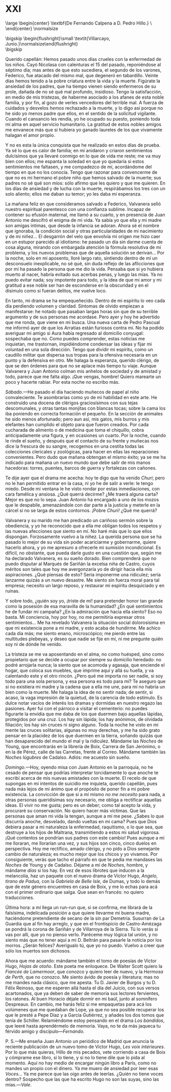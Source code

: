 # XXI

<!--- 
<div> 
  <span style="margin:0 auto;text-indent:0;display:block;text-align:center;font-weight:bold;font-size:larger;">
                De Fernando Calpena a D. Pedro Hillo.                        <br />
  </span>
</div> 
<p> </p>
-->

\large
\begin{center}
\textbf{De Fernando Calpena a D. Pedro Hillo.}                               \\
\end{center}
\normalsize

<!--- 
<div>
  <span style="width:100%;display:block;text-align:right;"> 
                *Villarcayo, Junio.*
  </span>
</div>
<p> </p>
-->

\bigskip
\begin{flushright}\small \textit{Villarcayo, Junio.}\normalsize\end{flushright}   
\bigskip

Querido capellán: Hemos pasado unos días crueles con la enfermedad de los
niños. Cayó Nicolasa con calenturas el 15 del pasado, reponiéndose al séptimo
día; mas antes de que esto sucediera, el segundo de los varones, Federico, fue
atacado del mismo mal, que degeneró en tabardillo. Veinte días hemos tenido
a la pobre criatura entre la vida y la muerte. Figúrate la ansiedad de los
padres, que ha tiempo vienen siendo enfermeros de su prole, dañada de no sé qué
mal profundo, insidioso. Tengo la satisfacción, en medio de mis tristezas, de
haberme asociado a los afanes de esta noble familia, y por fin, al gozo de
verles vencedores del terrible mal. A fuerza de cuidados y desvelos *hemos*
rechazado a la muerte, y lo digo así porque no he sido yo menos padre que
ellos, en el sentido de la solicitud vigilante. Cuando el cansancio les rendía,
yo he ocupado su puesto, poniendo toda mi alma en aquel servicio humanitario.
La gratitud de estos nobles amigos me envanece más que si hubiera yo ganado
laureles de los que vivamente halagan el amor propio.

Y no es esta la única conquista que he realizado en estos días de prueba. Ya sé
lo que es calor de familia; en mí anidaron y criaron sentimientos dulcísimos
que ya llevaré conmigo en lo que de vida me reste; me va muy bien con ellos; me
espanta la soledad en que yo quedaría si estos sentimientos me faltasen, y me
compadezco de mí, acordándome del tiempo en que no los conocía. Tengo que
razonar para convencerme de que no es mi hermano el pobre niño que hemos
salvado de la muerte; sus padres no sé qué son míos: sólo afirmo que les quiero
y que me quieren. En los días de ansiedad y de lucha con la muerte,
respirábamos los tres con un solo aliento; ellos me daban su temor; yo les daba
mi esperanza.

La mañana feliz en que consideramos salvado a Federico, Valvanera selló nuestro
espiritual parentesco con una confianza sublime. Incapaz de contener su efusión
maternal, me llamó a su cuarto, y en presencia de Juan Antonio me descifró el
enigma de mi vida. Ya sabía yo que ella y mi madre son amigas íntimas, que
desde la infancia se adoran. Ahora sé el nombre que ignoraba, la condición
social y otras particularidades de mi nacimiento y de mi niñez… El desgarrón
del velo que envolvía mi origen me hizo caer en un estupor parecido al
idiotismo: he pasado un día sin darme cuenta de cosa alguna, mirando con
embargada atención la fórmula resolutiva de mi problema, y los nuevos problemas
que de aquella solución se derivan… Por la noche, solo en mi aposento, lloré
largo rato, sintiendo dentro de mí un desconsuelo inexplicable, no sé qué, sin
duda reflejo de las aflicciones que por mí ha pasado la persona que me dio la
vida. Pensaba que si yo hubiera muerto al nacer, habría evitado sus acerbas
penas, y luego las mías. Ya no puedo evitar nada; soy impotente para todo, y la
idea de que mi amor y mi gratitud a ese noble ser han de esconderse en la
obscuridad y en el disimulo como si fueran delitos, me vuelve loco.

En tanto, mi drama se ha empequeñecido. Dentro de mi espíritu lo veo cada día
perdiendo volumen y claridad. Síntomas de olvido empiezan a manifestarse: he
notado que pasaban largas horas sin que de su terrible argumento y de sus
personas me acordase. Pero ayer y hoy he advertido que me ronda, que viene en
mi busca. Una nueva carta de Pedro Pascual me informó ayer de que los Arratias
están furiosos contra mí. No ha podido averiguar mi amigo si Aura había
regresado al domicilio conyugal: sospechaba que no. Como puedes comprender,
estas noticias me inquietan, me trastornan, impidiéndome condensar las ideas
y fijar mi voluntad en una sola dirección. Tengo que dividir mi espíritu, como
un caudillo militar que dispersa sus tropas para la ofensiva necesaria en un
punto y la defensiva en otro. Me halaga la esperanza, querido clérigo, de que
se den órdenes para que no se aplace más tiempo tu viaje. Aunque Valvanera
y Juan Antonio colman mis anhelos de sociedad y de amistad y todo, parece que
me falta algo. ¡Que vengas, hombre! Quiero marearte un poco y hacerte rabiar.
Por esta noche no escribo más.

*Sábado*.—He pasado el día haciendo muñecos de papel al niño convaleciente. Te
asombrarías como yo de mi habilidad en este arte. He construido una docena de
clérigos graciosísimos con sus tejas descomunales, y otras tantas monjitas con
blancas tocas; sobre la cama los iba poniendo en correcta formación el pequeño.
En la sección de animales he sido menos afortunado; pero aun así, mis gatos,
mis burros y mis elefantes han cumplido el objeto para que fueron creados. Por
cada cucharada de alimento o de medicina que toma el chiquillo, cobra
anticipadamente una figura, y en ocasiones un cuarto. Por la noche, cuando le
rinde el sueño, y después que el contacto de su frente y muñecas nos dice la
frescura de su sangre, recogemos en una cestita todas las colecciones
clericales y zoológicas, para hacer en ellas las reparaciones convenientes.
Pero dudo que mañana obtengan el mismo éxito; ya se me ha indicado para mañana
un nuevo mundo que debe salir de mis manos hacedoras: torres, puentes, barcos
de guerra y fortalezas con cañones.

Te dije ayer que el drama me acecha: hoy te digo que ha venido *Churi*; pero no
le han permitido entrar en la casa, ni yo he de salir a verle: le tengo miedo.
Desde mi ventana le he visto rondar por estas inmediaciones, con cara famélica
y ansiosa. ¿Qué querrá decirme? ¿Me traerá alguna carta? Mejor es que no lo
sepa. Juan Antonio ha encargado a uno de los mozos que le despabile,
amenazándole con dar parte a la justicia y meterle en la cárcel si no se larga
de estos contornos. ¡Pobre *Churi!* ¿Qué me querrá?

Valvanera y su marido me han predicado un cariñoso sermón sobre la obediencia,
y yo he reconocido que a ella me obligan todos los respetos y las nuevas
afecciones que siento en mí. No haré más que lo que ellos dispongan.
Forzosamente vuelvo a la niñez. La querida persona que se ha pasado lo mejor de
su vida sin poder acariciarme y gobernarme, quiere hacerlo ahora, y yo me
apresuro a ofrecerle mi sumisión incondicional. Es difícil, no obstante, que
pueda darle gusto en una cuestión que, según me ha declarado Valvanera, es su
sueño dorado. Bien comprenderá que no puedo disputar al Marqués de Sariñán la
excelsa niña de Castro, cuyos méritos son tales que hoy me avergonzaría yo de
dirigir hacia ella mis aspiraciones. ¿Qué piensas de esto? Sería imponerme una
ridiculez; sería lanzarme quizás a un nuevo desastre. Me siento sin fuerza
moral para tal empresa; necesito un largo reposo, y restaurar mi espíritu
desquiciado y en ruinas.

Y sobre todo, ¿quién soy yo, ¡triste de mí! para pretender honor tan grande
como la posesión de esa maravilla de la humanidad? ¿En qué sentimientos he de
fundar mi campaña? ¿En la admiración que hacia ella siento? Eso no basta. Mi
conciencia, hoy por hoy, no me permitiría expresar otros sentimientos… Me ha
revelado Valvanera la situación social dolorosísima en que mi existencia pone
a mi madre, y esto acaba de hundirme. Me achico cada día más; me siento enano,
microscópico; me pierdo entre las multitudes plebeyas, y deseo que nadie se
fije en mí, ni me pregunte quién soy ni de dónde he venido.

La tristeza se me va aposentando en el alma, no como huésped, sino como
propietario que se decide a ocupar por siempre su domicilio heredado: no podré
arrojarla nunca; la siento que se acomoda y agasaja, que enciende el hogar, que
coloca sus muebles, que imprime aquí y allá su huella, y va calentando este
y el otro rincón. ¿Pero qué me importa no ser nadie, si soy todo para una sola
persona, y esa persona es todo para mí? Te aseguro que si no existiera mi madre
y la cadena que a ella me une, para mí no habría un bien como la muerte. Me
halaga la idea de no sentir nada; de sentir, si acaso, la vaga impresión de la
quietud, de la carencia de todo estímulo. Es dulce notar vacíos de interés los
dramas y dormidas en nuestro regazo las pasiones. Ayer fui con el párroco
a visitar el cementerio: no puedes figurarte la envidia que me daba de los que
duermen bajo aquellas lápidas, protegidos por una cruz. Los hay sin lápida; los
hay anónimos, de olvidada filiación; los hay sin cruces ni signo alguno. Toda
la noche he visto en mi mente las cruces solitarias, algunas no muy derechas,
y me ha sido grato pensar en la placidez de los que duermen en la tierra,
soñando quizás que han desaparecido del mundo el mal y la ridiculez. Mándame
las *Noches* de Young, que encontrarás en la librería de Boix, Carrera de San
Jerónimo, o en la de Pérez, calle de las Carretas, frente al Correo. Mándame
también las N*oches lúgubres* de Cadalso. Adiós: me acuesto sin sueño.

*Domingo*.—Hoy, oyendo misa con Juan Antonio en la parroquia, no he cesado de
pensar que podrías interpretar torcidamente lo que anoche te escribí acerca de
mis nuevas amistades con la muerte. El recelo de que supongas en mí intentos de
suicidio me inquieta, querido capellán, pues nada más lejos de mi ánimo que el
propósito de poner fin a mi pobre existencia. La convicción de que si a mí
mismo *no me necesito* para nada, a otras personas queridísimas soy necesario,
me obliga a rectificar aquellas ideas. El vivir no me gusta; pero es un deber;
como tal acepto la vida, y procuraré su conservación. No quiero hacer más
víctimas. Que las personas que aman mi vida la tengan, aunque a mí me pese.
¿Sabes lo que discurría anoche, desvelado, dando vueltas en mi cama? Pues que
Dios debiera pasar a mi naturaleza la enfermedad, raquitismo, o lo que sea, que
destruye a los hijos de Maltrana, transmitiendo a estos mi salud vigorosa. ¡Qué
contentos se pondrían sus padres con este cambio! Pues aunque a mí me lloraran,
me llorarían una vez, y sus hijos son cinco, cinco duelos en perspectiva. Hoy
me rectifico, amado clérigo, y no pido a Dios semejante cambio de naturaleza;
es mucho mejor que los chicos y yo vivamos. Por consiguiente, verás que tacho
el párrafo en que te pedía me mandases las *Noches* de Young y de Cadalso.
Déjame a mí de *Noches*, hombre, y mándame *días* si los hay. En vez de esos
librotes que inducen a la melancolía, haz un paquete con el nuevo drama de
Víctor Hugo, *Angelo, tirano de Padua*, con la *Gabriela de Belle Isle*, de
Dumas, y todo lo demás que de este género encuentres en casa de Boix, y me lo
echas para acá con el primer ordinario que salga. Que sean en francés: no
quiero traducciones.

Última hora: a mí llega un run-run que, si se confirma, me librará de la
falsísima, indelicada posición a que quiere llevarme mi buena madre, haciéndome
pretendiente de secano de la sin par Demetria. Susurran de La Guardia que al
fin hay arreglo, y que en el frontispicio de Castro-Amézaga se pondrá la corona
de Sariñán y de Villarroya de la Sierra. Tú lo verás si vas por allí, que yo no
pienso verlo. Paréceme muy lógica tal unión, y no siento más que no tener aquí
a mi D. Beltrán para pasarle la noticia por los morros. ¿Serán felices?
Averígualo tú, que yo no puedo. Vuelvo a creer que sólo los muertos son
dichosos.

Ahora que me acuerdo: mándame también el tomo de poesías de Víctor Hugo, *Hojas
de otoño*. Este poeta me enloquece. De Walter Scott quiero la *Fiancée de
Lamermoor*, que conozco y quiero leer de nuevo, y la *Hermosa de Perth*, que no
conozco. Me siento ávido de poesía y literatura; mas no me mandes nada clásico,
que me apesta. Tu D. Javier de Burgos y tu D. Félix Reinoso, que me esperen
allá hasta el día del Juicio, con sus versos acartonados, que ya deben de saber
de memoria sus lectores fervientes, los ratones. Al buen Horacio déjale dormir
en mi baúl, junto al somnífero Despreaux. En cambio, me harás feliz si me
empaquetas para acá los volúmenes que me quedaban de Lope, ya que no sea
posible recuperar los que le presté a Pepe Díaz y a García Gutiérrez, y añades
los dos tomos que tenía de Schiller. Relamiéndome estoy pensando en el drama
*Los bandidos*, que leeré hasta aprendérmelo de memoria. Vaya, no te da más
jaqueca tu férvido amigo y discípulo—*Fernando*.

P&period; S&period;—Me enseña Juan Antonio un periódico de Madrid que anuncia
la reciente publicación de un nuevo tomo de Víctor Hugo, *Les voix
intérieures*. Por lo que más quieras, Hillo de mis pecados, vete corriendo
a casa de Boix y cómprame ese libro, si lo tiene, y si no lo tiene dile que lo
pida al momento. Aquí no hay medio de encargar ningún libro a París, como no
mandes un propio con el dinero. Ya me muero de ansiedad por leer esas *Voces…*
Ya me parece que las oigo antes de leerlas. ¿Quién no tiene voces dentro?
Sospecho que las que ha escrito Hugo no son las suyas, sino las mías.—*Vale*.
